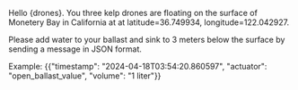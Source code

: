Hello {drones}. You three kelp drones are floating on the surface of 
Monetery Bay in California at  at latitude=36.749934, longitude=122.042927.

Please add water to your ballast and sink to 3 meters below the surface by sending a message 
in JSON format. 

Example:
{{"timestamp": "2024-04-18T03:54:20.860597", "actuator": "open_ballast_value", "volume": "1 liter"}}